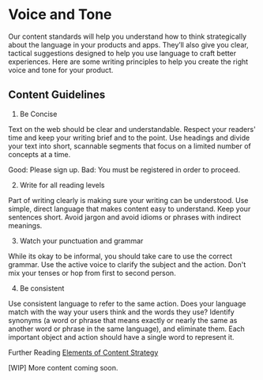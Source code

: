 # Voice and Tone

Our content standards will help you understand how to think strategically about the language in your products and apps. They’ll also give you clear, tactical suggestions designed to help you use language to craft better experiences. Here are some writing principles to help you create the right voice and tone for your product.


## Content Guidelines

1. Be Concise

Text on the web should be clear and understandable. Respect your readers' time and keep your writing brief and to the point. Use headings and divide your text into short, scannable segments that focus on a limited number of concepts at a time. 

Good: Please sign up.
Bad: You must be registered in order to proceed.


2. Write for all reading levels

Part of writing clearly is making sure your writing can be understood. Use simple, direct language that makes content easy to understand. Keep your sentences short. Avoid jargon and avoid idioms or phrases with indirect meanings.


3. Watch your punctuation and grammar

While its okay to be informal, you should take care to use the correct grammar. Use the active voice to clarify the subject and the action. Don't mix your tenses or hop from first to second person.


4. Be consistent

Use consistent language to refer to the same action. Does your language match with the way your users think and the words they use? Identify synonyms (a word or phrase that means exactly or nearly the same as another word or phrase in the same language), and eliminate them. Each important object and action should have a single word to represent it.


Further Reading
[Elements of Content Strategy](http://elements-of-content-strategy.abookapart.com/)

[WIP] More content coming soon.